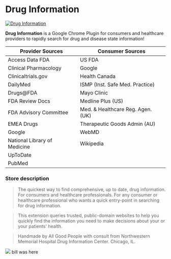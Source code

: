 
# Drug Information #

<a href="http://bit.ly/DrugInformation"><img align="center" src="https://lh4.googleusercontent.com/1UzoA51Kv6qAGJ36pguC7sgFkqthGmtmVHAp59FrxcY01JU163J6_XFuji1y7xmUm8y5QTaNvA=s282-h180-e365" alt="Drug Information"></a>

**Drug Information** is a Google Chrome Plugin for consumers and healthcare providers to rapidly search for drug and disease state information!

| Provider Sources              | Consumer Sources                  |
| -------------------           | ----------------                  |
| Access Data FDA               | US FDA                            |
| Clinical Pharmacology         | Google                            |
| Clinicaltrials.gov            | Health Canada                     |
| DailyMed                      | ISMP (Inst. Safe Med. Practice)   |
| Drugs@FDA                     | Mayo Clinic                       |
| FDA Review Docs               | Medline Plus (US)                 |
| FDA Advisory Committee        | Med. & Healthcare Reg. Agen. (UK) |
| EMEA Drugs                    | Therapeutic Goods Admin (AU)      |
| Google                        | WebMD                             |
| National Library of Medicine  | Wikipedia                         |
| UpToDate                      |                                   |
| PubMed                        |                                   |


### Store description ###
>The quickest way to find comprehensive, up to date, drug information. For consumers and healthcare professionals.
For any consumer or healthcare professional who wants a quick entry-point in searching for drug information.

>This extension queries trusted, public-domain websites to help you quickly find the information you need to make decisions about your or your patients' health.

>Handmade by All Good People with consult from Northwestern Memorial Hospital Drug Information Center. Chicago, IL.

[<img src="https://lh3.googleusercontent.com/YRLZQ-F3KmHUg9OnejK085rKN9J5nrstSoz3wbVvRBUFjOqC71eGic7B3LkFGMo7ddzidus3Kow=s1280-h800-e365">](http://bit.ly/DrugInformation)
bill was here
